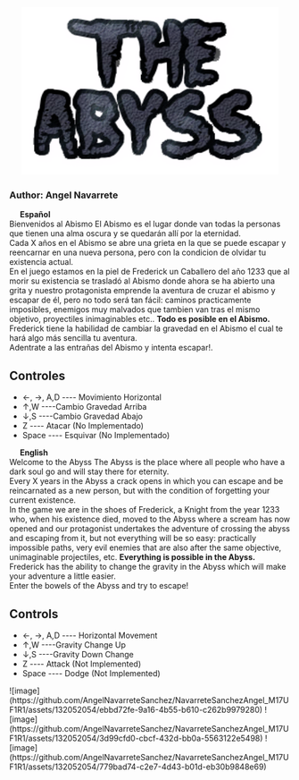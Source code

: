 <p align="center">
  <img width="460" height="300" src="https://github.com/AngelNavarreteSanchez/NavarreteSanchezAngel_M17UF1R1/blob/dev/TheAbyss/Assets/UI/TheAbyssLogo.png">
</p>
<h3>Author: Angel Navarrete</h3> 

<img width="15" height="10" src="https://www.astroninternacional.es/18829-large_default/bandera-espana-con-escudo-constitucional-exterior.jpg"> **Español**  
Bienvenidos al Abismo
El Abismo es el lugar donde van todas la personas que tienen una alma oscura y se quedarán allí por la eternidad.  
Cada X años en el Abismo se abre una grieta en la que se puede escapar y reencarnar en una nueva persona, pero con la condicion de olvidar tu existencia actual.  
En el juego estamos en la piel de Frederick un Caballero del año 1233 que al morir su existencia se trasladó al Abismo donde ahora se ha abierto una grita y nuestro protagonista emprende la aventura de cruzar el abismo y escapar de él, pero no todo será tan fácil: caminos practicamente imposibles, enemigos muy malvados que tambien van tras el mismo objetivo, proyectiles inimaginables etc.. **Todo es posible en el Abismo.**  
Frederick tiene la habilidad de cambiar la gravedad en el Abismo el cual te hará algo más sencilla tu aventura.  
Adentrate a las entrañas del Abismo y intenta escapar!.  
<h2>Controles</h2>
<ul>
  <li>←, →, A,D ---- Movimiento Horizontal</li>
  <li>↑,W ----Cambio Gravedad Arriba</li>
  <li>↓,S ----Cambio Gravedad Abajo</li>
  <li> Z ---- Atacar (No Implementado)</li>
  <li> Space ---- Esquivar (No Implementado)</li>
</ul>

<img width="15" height="10" src="https://i.pinimg.com/736x/4c/a5/e1/4ca5e18c26eecb9899187b0093a8c0cc.jpg"> **English**  
Welcome to the Abyss
The Abyss is the place where all people who have a dark soul go and will stay there for eternity.  
Every X years in the Abyss a crack opens in which you can escape and be reincarnated as a new person, but with the condition of forgetting your current existence.  
In the game we are in the shoes of Frederick, a Knight from the year 1233 who, when his existence died, moved to the Abyss where a scream has now opened and our protagonist undertakes the adventure of crossing the abyss and escaping from it, but not everything will be so easy: practically impossible paths, very evil enemies that are also after the same objective, unimaginable projectiles, etc. **Everything is possible in the Abyss.**  
Frederick has the ability to change the gravity in the Abyss which will make your adventure a little easier.  
Enter the bowels of the Abyss and try to escape!  
<h2>Controls</h2>
<ul>
  <li>←, →, A,D ---- Horizontal Movement</li>
  <li>↑,W ----Gravity Change Up</li>
  <li>↓,S ----Gravity Down Change</li>
  <li>Z ---- Attack (Not Implemented)</li>
  <li>Space ---- Dodge (Not Implemented)</li>
</ul>
![image](https://github.com/AngelNavarreteSanchez/NavarreteSanchezAngel_M17UF1R1/assets/132052054/ebbd72fe-9a16-4b55-b610-c262b9979280)
![image](https://github.com/AngelNavarreteSanchez/NavarreteSanchezAngel_M17UF1R1/assets/132052054/3d99cfd0-cbcf-432d-bb0a-5563122e5498)
![image](https://github.com/AngelNavarreteSanchez/NavarreteSanchezAngel_M17UF1R1/assets/132052054/779bad74-c2e7-4d43-b01d-eb30b9848e69)


